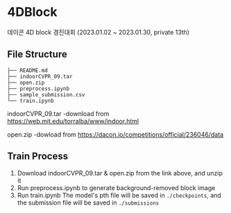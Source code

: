 # 4DBlock
데이콘 4D block 경진대회 (2023.01.02 ~ 2023.01.30, private 13th)

## File Structure
```
├── README.md
├── indoorCVPR_09.tar
├── open.zip
├── preprocess.ipynb
├── sample_submission.csv
└── train.ipynb
```
indoorCVPR_09.tar
-download from https://web.mit.edu/torralba/www/indoor.html

open.zip
-dowload from https://dacon.io/competitions/official/236046/data

## Train Process
1. Download indoorCVPR_09.tar & open.zip from the link above, and unzip it
2. Run preprocess.ipynb to generate background-removed block image
3. Run train.ipynb
The model's pth file will be saved in `./checkpoints`, and the submission file will be saved in `./submissions`
